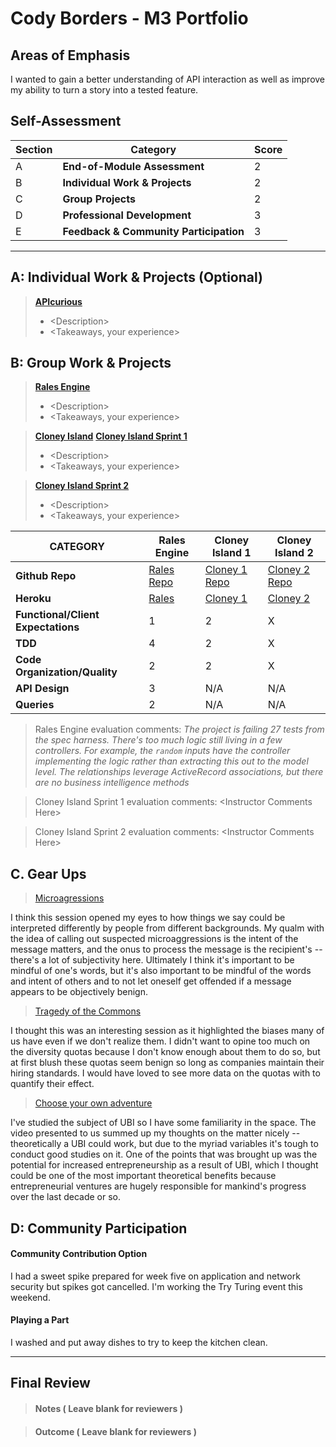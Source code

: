 # Cody Borders - M3 Portfolio

## Areas of Emphasis

I wanted to gain a better understanding of API interaction as well as improve my ability to turn a story into a tested feature.

## Self-Assessment

| Section | Category | Score |
| --- | ----- | --- |
| A | **End-of-Module Assessment** | 2 |
| B | **Individual Work & Projects** | 2 |
| C | **Group Projects** | 2 |
| D | **Professional Development** | 3 |
| E | **Feedback & Community Participation** | 3 |


-----------------------

## A: Individual Work & Projects (Optional)

> **[APIcurious](http://backend.turing.io/module3/projects/apicurious)**
>* \<Description>
>* \<Takeaways, your experience>


## B: Group Work & Projects

> **[Rales Engine](http://backend.turing.io/module3/projects/rails_engine)** 
>* \<Description>
>* \<Takeaways, your experience>

> **[Cloney Island](http://backend.turing.io/module3/projects/cloney_island/cloney_island)**
> **[Cloney Island Sprint 1](https://)** 
>* \<Description>
>* \<Takeaways, your experience>

> **[Cloney Island Sprint 2](https://)** 
>* \<Description>
>* \<Takeaways, your experience>

| CATEGORY | Rales Engine | Cloney Island 1 | Cloney Island 2 |
| --- | --- | --- | --- |
| **Github Repo** | [Rales Repo](https://) | [Cloney 1 Repo](https://) | [Cloney 2 Repo](https://) |
| **Heroku** | [Rales](https://) | [Cloney 1](https://) | [Cloney 2](https://) |
| **Functional/Client Expectations** | 1 | 2 | X |
| **TDD** | 4 | 2 | X |
| **Code Organization/Quality** | 2 | 2 | X |
| **API Design** | 3 | N/A | N/A |
| **Queries** | 2 | N/A | N/A |

> Rales Engine evaluation comments:
_The project is failing 27 tests from the spec harness._
_There's too much logic still living in a few controllers. For example, the `random` inputs have the controller implementing the logic rather than extracting this out to the model level._
_The relationships leverage ActiveRecord associations, but there are no business intelligence methods_

> Cloney Island Sprint 1 evaluation comments:
\<Instructor Comments Here>

> Cloney Island Sprint 2 evaluation comments:
\<Instructor Comments Here>

## C. **Gear Ups**

> [Microagressions](https://github.com/turingschool/gear-up/blob/master/microaggressions_original.markdown)

I think this session opened my eyes to how things we say could be interpreted differently by people from different backgrounds. My qualm with the idea of calling out suspected microaggressions is the intent of the message matters, and the onus to process the message is the recipient's -- there's a lot of subjectivity here. Ultimately I think it's important to be mindful of one's words, but it's also important to be mindful of the words and intent of others and to not let oneself get offended if a message appears to be objectively benign.

> [Tragedy of the Commons](https://github.com/turingschool/gear-up/blob/master/tragedy_of_the_commons.markdown)

I thought this was an interesting session as it highlighted the biases many of us have even if we don't realize them.
I didn't want to opine too much on the diversity quotas because I don't know enough about them to do so, but at first blush
these quotas seem benign so long as companies maintain their hiring standards. I would have loved to see more data on the quotas
with to quantify their effect.

> [Choose your own adventure](https://github.com/turingschool/gear-up/blob/master/universal_basic_income.markdown)

I've studied the subject of UBI so I have some familiarity in the space. The video presented to us summed up my thoughts on the matter nicely -- theoretically a UBI could work, but due to the myriad variables it's tough to conduct good studies on it. One of the points that was brought up was the potential for increased entrepreneurship as a result of UBI, which I thought could be one of the most important theoretical benefits because entrepreneurial ventures are hugely responsible for mankind's progress over the last decade or so.


## D: Community Participation

#### **Community Contribution Option**

I had a sweet spike prepared for week five on application and network security but spikes got cancelled. I'm working the Try Turing event this weekend.


#### **Playing a Part**

I washed and put away dishes to try to keep the kitchen clean.

------------------

## Final Review

> #### Notes ( Leave blank for reviewers )

> #### Outcome ( Leave blank for reviewers )
